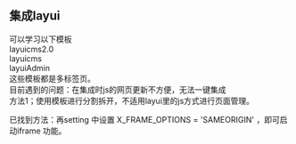 ## 集成layui
可以学习以下模板  
layuicms2.0  
layuicms  
layuiAdmin  
这些模板都是多标签页。  
目前遇到的问题：在集成时js的网页更新不方便，无法一键集成  
方法1；使用模板进行分割拆开，不适用layui里的js方式进行页面管理。

已找到方法：再setting 中设置 X_FRAME_OPTIONS = 'SAMEORIGIN' ，即可启动iframe 功能。